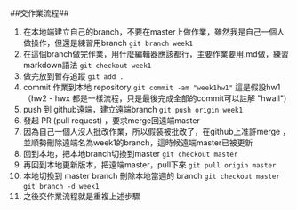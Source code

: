 ##交作業流程##
1. 在本地端建立自己的branch，不要在master上做作業，雖然我是自己一個人做操作，但還是練習用branch
`git branch week1`
2. 在這個branch做完作業，用什麼編輯器應該都行，主要作業要用.md做，練習markdown語法
`git checkout week1`
3. 做完放到暫存追蹤
`git add .`
4. commit 作業到本地 repository
`git commit -am "week1hw1"` 這是假設hw1（hw2 - hwx 都是一樣流程，只是最後完成全部的commit可以註解 "hwall")
5. push 到 github遠端，建立遠端branch
`git push origin week1`
6. 發起 PR (pull request) ，要求merge回遠端master
7. 因為自己一個人沒人批改作業，所以假裝被批改了，在github上准許merge
，並順勢刪除遠端名為week1的branch，這時候遠端master已被更新
8. 回到本地，把本地branch切換到master
`git checkout master`
8. 再回到本地更新版本，把遠端master，pull下來
`git pull origin master`
9. 本地切換到 master branch 刪除本地當週的 branch
`git checkout master`
`git branch -d week1`
10. 之後交作業流程就是重複上述步驟